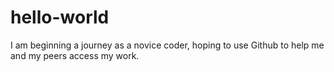# hello-world

I am beginning a journey as a novice coder, hoping to use Github to help me and my peers access my work.

